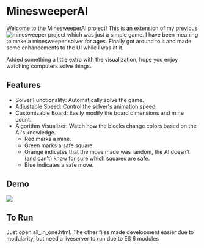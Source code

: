 # MinesweeperAI
Welcome to the MinesweeperAI project! 
This is an extension of my previous ![minesweeper](https://github.com/pronoob828/Minesweeper) project which was just a simple game. 
I have been meaning to make a minesweeper solver for ages.
Finally got around to it and made some enhancements to the UI while I was at it.

Added something a little extra with the visualization, hope you enjoy watching computers solve things.

## Features
- Solver Functionality: Automatically solve the game.
- Adjustable Speed: Control the solver's animation speed.
- Customizable Board: Easily modify the board dimensions and mine count.
- Algorithm Visualizer: Watch how the blocks change colors based on the AI's knowledge.
    - Red marks a mine.
    - Green marks a safe square.
    - Orange indicates that the move made was random, the AI doesn't (and can't) know for sure which squares are safe.
    - Blue indicates a safe move.

## Demo
![](https://github.com/pronoob828/MinesweeperAI/blob/main/Minesweeper.gif)

## To Run
Just open all_in_one.html.
The other files made development easier due to modularity, but need a liveserver to run due to ES 6 modules
